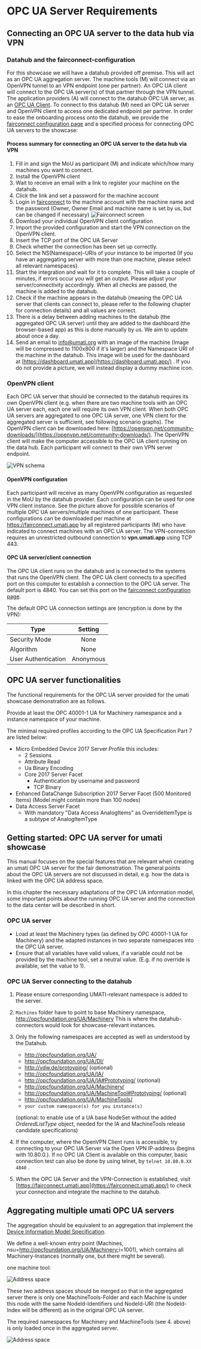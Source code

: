 # OPC UA Server Requirements

## Connecting an OPC UA server to the data hub via VPN

### Datahub and the fairconnect-configuration

For this showcase we will have a datahub provided off premise. This will act as an OPC UA aggregation server. The machine tools (M) will connect via an OpenVPN tunnel to an VPN endpoint (one per partner). An OPC UA client will connect to the OPC UA server(s) of that partner through the VPN tunnel. The application providers (A) will connect to the datahub OPC UA server, as an [OPC UA Client](CLIENT.html).
To connect to this datahub (M) need an OPC UA server and OpenVPN client to access one dedicated endpoint per partner.
In order to ease the onboarding process onto the datahub, we provide the [fairconnect configuration page](https://fairconnect.umati.app) and a specified process for connecting OPC UA servers to the showcase:

#### Process summary for connecting an OPC UA server to the data hub via VPN

1. Fill in and sign the MoU as participant (M) and indicate which/how many machines you want to connect.
2. Install the OpenVPN client
3. Wait to receive an email with a link to register your machine on the datahub.
4. Click the link and set a password for the machine account
5. Login in [fairconnect](https://fairconnect.umati.app) to the machine account with the machine name and the password (Owner, Owner Email and machine name is set by us, but can be changed if necessary) ![Fairconnect screen](img/Fairconnect.png "Fairconnect screen")
6. Download your individual OpenVPN client configuration
7. Import the provided configuration and start the VPN connection on the OpenVPN client.
8. Insert the TCP port of the OPC UA Server
9. Check whether the connection has been set up correctly.
10. Select the NS(Namespace)-URIs of your instance to be imported (If you have an aggregating server with more than one machine, please select all relevant namespaces).
11. Start the integration and wait for it to complete. This will take a couple of minutes, if errors occur you will get an output. Please adjust your server/connectivity accordingly. When all checks are passed, the machine is added to the datahub.
12. Check if the machine appears in the datahub (meaning the OPC UA server that clients can connect to, please refer to the following chapter for connection details) and all values are correct.
13. There is a delay between adding machines to the datahub (the aggregated OPC UA server) until they are added to the dashboard (the browser-based app) as this is done manually by us. We aim to update about once a day.
14. Send an email to [info@umati.org](mailto:info@umati.org) with an image of the machine (Image will be compressed to 1100x800 if it&#39;s larger) and the Namespace URI of the machine in the datahub. This image will be used for the dashboard at [https://dashboard.umati.app](https://dashboard.umati.app/) . If you do not provide a picture, we will instead display a dummy machine icon.

### OpenVPN client

Each OPC UA server that should be connected to the datahub requires its own OpenVPN client (e.g. when there are two machine tools with an OPC UA server each, each one will require its own VPN client. When both OPC UA servers are aggregated to one OPC UA server, one VPN client for the aggregated server is sufficient, see following scenario graphs). The OpenVPN client can be downloaded here: [https://openvpn.net/community-downloads/](https://openvpn.net/community-downloads/). The OpenVPN client will make the computer accessible to the OPC UA client running on the data hub. Each participant will connect to their own VPN server endpoint.

![VPN schema](img/VPN.png "VPN schema")

#### OpenVPN configuration

Each participant will receive as many OpenVPN configuration as requested in the MoU by the datahub provider. Each configuration can be used for one VPN client instance. See the picture above for possible scenarios of multiple OPC UA servers/multiple machines of one participant. These configurations can be downloaded per machine at <https://fairconnect.umati.app> by all registered participants (M) who have indicated to connect machines with an OPC UA server. The VPN-connection requires an unrestricted outbound connection to **vpn.umati.app** using TCP 443.

#### OPC UA server/client connection

The OPC UA client runs on the datahub and is connected to the systems that runs the OpenVPN client. The OPC UA client connects to a specified port on this computer to establish a connection to the OPC UA server. The default port is 4840. You can set this port on the [fairconnect configuration page](https://fairconnect.umati.app).

The default OPC UA connection settings are (encryption is done by the VPN):

| Type | Setting |
| --- | :---: |
| Security Mode | None |
| Algorithm | None |
| User Authentication | Anonymous |

## OPC UA server functionalities

The functional requirements for the OPC UA server provided for the umati showcase demonstration are as follows.

Provide at least the OPC 40001-1 UA for Machinery namespance and a instance namespace of your machine.

The minimal required profiles according to the OPC UA Specification Part 7 are listed below:

- Micro Embedded Device 2017 Server Profile this includes:
  - 2 Sessions
  - Attribute Read
  - Ua Binary Encoding
  - Core 2017 Server Facet
    - Authentication by username and password
    - TCP Binary
- Enhanced DataChange Subscription 2017 Server Facet (500 Monitored Items) (Model might contain more than 100 nodes)
- Data Access Server Facet
  - With mandatory &quot;Data Access AnalogItems&quot; as OverrideItemType is a subtype of AnalogItemType

## Getting started: OPC UA server for umati showcase

This manual focuses on the special features that are relevant when creating an umati OPC UA server for the fair demonstration. The general points about the OPC UA servers are not discussed in detail, e.g. how the data is linked with the OPC UA address space.

In this chapter the necessary adaptations of the OPC UA information model, some important points about the running OPC UA server and the connection to the data center will be described in short.

### OPC UA server

- Load at least the Machinery types (as defined by OPC 40001-1 UA for Machinery) and the adapted instances in two separate namespaces into the OPC UA server.
- Ensure that all variables have valid values, if a variable could not be provided by the machine tool, set a neutral value. (E.g. if no override is available, set the value to 1).

### OPC UA Server connecting to the datahub

1. Please ensure corresponding UMATI-relevant namespace is added to the server.

2. `Machines` folder have to point to base Machinery namespace, <http://opcfoundation.org/UA/Machinery>
This is where the datahub-connectors would look for showcase-relevant instances.

3. Only the following namespaces are accepted as well as understood by the Datahub.

   - <http://opcfoundation.org/UA/>
   - <http://opcfoundation.org/UA/DI/>
   - <http://vdw.de/protoyping/> (optional)
   - <http://opcfoundation.org/UA/IA/>
   - <http://opcfoundation.org/UA/IA#Prototyping/> (optional)
   - <http://opcfoundation.org/UA/Machinery/>
   - <http://opcfoundation.org/UA/MachineTool#Prototyping/> (optional)
   - <http://opcfoundation.org/UA/MachineTools/>
   - `your custom namespace(s) for you instance(s)`

   (optional: to enable use of a UA base NodeSet without the added *OrderedListType* object, needed for the IA and MachineTools release candidate specifications)

4. If the computer, where the OpenVPN Client runs is accessible, try connecting to your OPC UA Server via the Open VPN IP-address (begins with 10.80.0.). If no OPC UA Client is available on this computer, basic connection test can also be done by using telnet, by `telnet 10.80.0.XX 4840` .
5. When the OPC UA Server and the VPN-Connection is established, visit [https://fairconnect.umati.app](https://fairconnect.umati.app/) to check your connection and integrate the machine to the datahub.

## Aggregating multiple umati OPC UA servers

The aggregation should be equivalent to an aggregation that implement the [Device Information Model Specification](https://reference.opcfoundation.org/v104/DI/v102/docs/5.9/).

We define a well-known entry point (Machines, nsu=<http://opcfoundation.org/UA/Machinery>;i=1001), which contains all Machinery-Instances (normally one, but there might be several).

one machine tool:

![Address space](img/Addressspace_sample.png "Addressspace sample")

These two address spaces should be merged so that in the aggregated server there is only one MachineTools-Folder and each Machine is under this node with the same NodeId-Identifiers und NodeId-URI (the NodeId-Index will be different) as in the original OPC UA server.

The required namespaces for Machinery and MachineTools (see 4. above) is only loaded once in the aggregated server.

![Address space](img/Addressspace_aggregated.png "Adress space aggregated")

